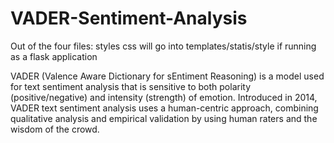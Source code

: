 # VADER-Sentiment-Analysis

Out of the four files:
styles css will go into templates/statis/style if running as a flask application

VADER (Valence Aware Dictionary for sEntiment Reasoning) is a model used for text sentiment analysis that is sensitive to both polarity (positive/negative) and intensity (strength) of emotion. Introduced in 2014, VADER text sentiment analysis uses a human-centric approach, combining qualitative analysis and empirical validation by using human raters and the wisdom of the crowd.
